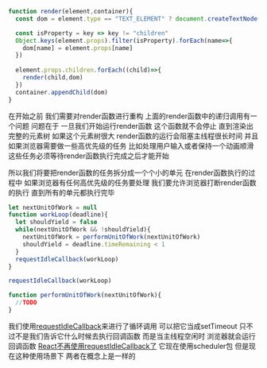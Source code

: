 ```js
function render(element,container){
  const dom = element.type == "TEXT_ELEMENT" ? document.createTextNode("") : document.createElement(element.type)

  const isProperty = key => key != "children"
  Object.keys(element.props).filter(isProperty).forEach(name=>{
    dom[name] = element.props[name]
  })
  
  element.props.children.forEach((child)=>{
    render(child,dom)
  })
  container.appendChild(dom)
}
```

在开始之前 我们需要对render函数进行重构
上面的render函数中的递归调用有一个问题
问题在于 一旦我们开始运行render函数  这个函数就不会停止 直到渲染出完整的元素树
如果这个元素树很大 render函数的运行会阻塞主线程很长时间 并且如果浏览器需要做一些高优先级的任务 比如处理用户输入或者保持一个动画顺滑 这些任务必须等待render函数执行完成之后才能开始

所以我们将要把render函数的任务拆分成一个个小的单元 在render函数执行的过程中 如果浏览器有任何高优先级的任务要处理 我们要允许浏览器打断render函数的执行 直到所有的单元都执行完毕
```js
let nextUnitOfWork = null
function workLoop(deadline){
  let shouldYield = false
  while(nextUnitOfWork && !shouldYield){
    nextUnitOfWork = performUnitOfWork(nextUnitOfWork)
    shouldYield = deadline.timeRemaining < 1
  }
  requestIdleCallback(workLoop)
}

requestIdleCallback(workLoop)

function performUnitOfWork(nextUnitOfWork){
  //TODO
}
```
我们使用[requestIdleCallback](https://developer.mozilla.org/zh-CN/docs/Web/API/Window/requestIdleCallback)来进行了循环调用 可以把它当成setTimeout 只不过不是我们告诉它什么时候去执行回调函数 而是当主线程空闲时 浏览器就会运行回调函数
[React不再使用requestIdleCallback了](https://github.com/facebook/react/issues/11171#issuecomment-417349573) 它现在使用scheduler包 但是现在这种使用场景下 两者在概念上是一样的